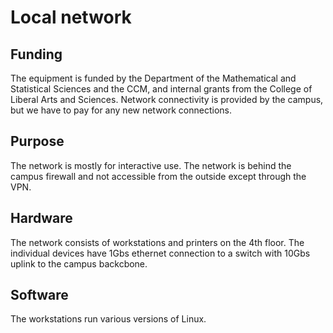 # Local network

## Funding
The equipment is funded by the Department of the Mathematical and Statistical Sciences and the CCM, and
 internal grants from the College of Liberal Arts and Sciences. Network connectivity is provided by the campus, but we have to pay for 
any new network connections.
## Purpose
The network is mostly for interactive use. The network is behind the campus firewall and not accessible from the 
outside except through the VPN.
## Hardware
The network consists of workstations and printers on the 4th floor.
The individual devices have 1Gbs ethernet connection to a switch with 10Gbs uplink to the campus backcbone.


## Software
The workstations run various versions of Linux. 



